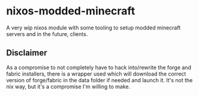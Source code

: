 # nixos-modded-minecraft

A very wip nixos module with some tooling to setup modded minecraft servers and in the future, clients.

## Disclaimer

As a compromise to not completely have to hack into/rewrite the forge and fabric installers, there is a wrapper used which will download the correct version of forge/fabric in the data folder if needed and launch it. It's not the nix way, but it's a compromise I'm willing to make.
